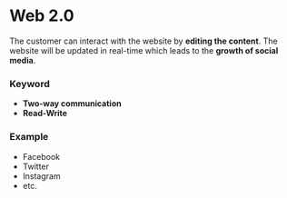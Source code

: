 ---
---

# Web 2.0

The customer can interact with the website by **editing the content**. The website will be updated in real-time which leads to the **growth of social media**.

### Keyword

- **Two-way communication**
- **Read-Write**

### Example

- Facebook
- Twitter
- Instagram
- etc.
